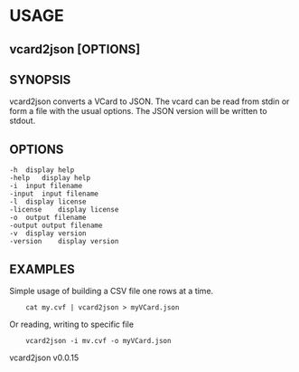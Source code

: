 
# USAGE

## vcard2json [OPTIONS]

## SYNOPSIS

vcard2json converts a VCard to JSON. The vcard can be read from stdin or form a file
with the usual options. The JSON version will be written to stdout.

## OPTIONS

	-h	display help
	-help	display help
	-i	input filename
	-input	input filename
	-l	display license
	-license	display license
	-o	output filename
	-output	output filename
	-v	display version
	-version	display version

## EXAMPLES

Simple usage of building a CSV file one rows at a time.

```shell
    cat my.cvf | vcard2json > myVCard.json
```

Or reading, writing to specific file

```shell
    vcard2json -i mv.cvf -o myVCard.json
```


vcard2json v0.0.15
